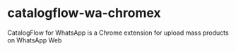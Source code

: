 # catalogflow-wa-chromex
CatalogFlow for WhatsApp is a Chrome extension for upload mass products on WhatsApp Web

